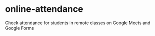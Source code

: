 # online-attendance
Check attendance for students in remote classes on Google Meets and Google Forms
